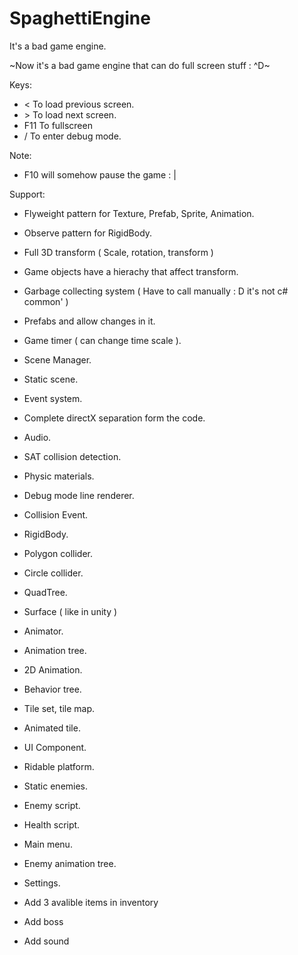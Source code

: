 # SpaghettiEngine
It's a bad game engine.

~Now it's a bad game engine that can do full screen stuff : ^D~

Keys:
- < To load previous screen.
- \> To load next screen.
- F11 To fullscreen
- / To enter debug mode.

Note:
- F10 will somehow pause the game : |

Support:
- Flyweight pattern for Texture, Prefab, Sprite, Animation.
- Observe pattern for RigidBody.

- Full 3D transform ( Scale, rotation, transform )
- Game objects have a hierachy that affect transform.
- Garbage collecting system ( Have to call manually : D it's not c# common' )
- Prefabs and allow changes in it.
- Game timer ( can change time scale ).
- Scene Manager.
- Static scene.
- Event system.
- Complete directX separation form the code.

- Audio.

- SAT collision detection.
- Physic materials.
- Debug mode line renderer.
- Collision Event.
- RigidBody.
- Polygon collider.
- Circle collider.
- QuadTree.
- Surface ( like in unity )

- Animator.
- Animation tree.
- 2D Animation.
- Behavior tree.
- Tile set, tile map.
- Animated tile.

- UI Component.
- Ridable platform.
- Static enemies.
- Enemy script.
- Health script.
- Main menu.
- Enemy animation tree.
- Settings.

- Add 3 avalible items in inventory
- Add boss
- Add sound
